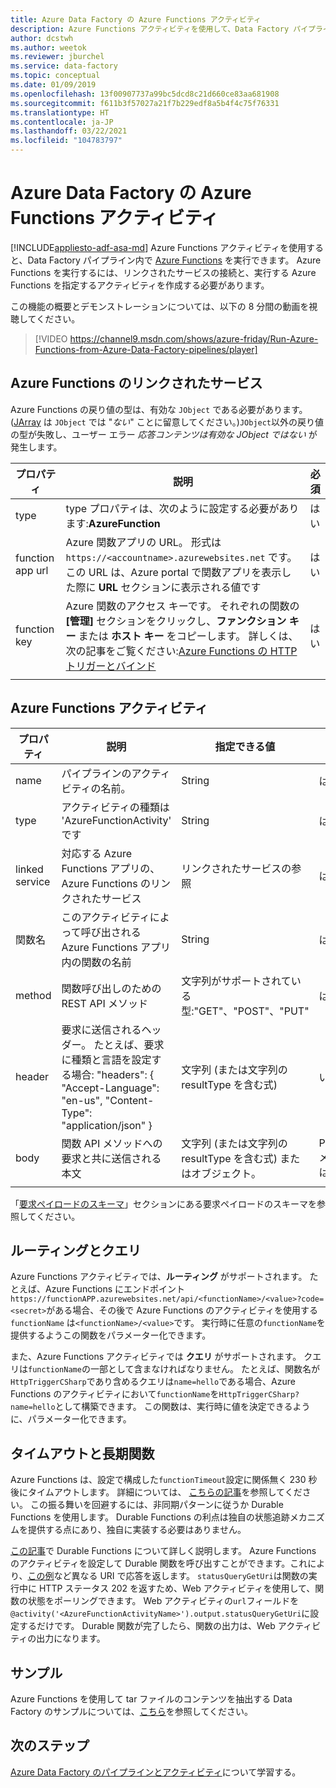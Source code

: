 ```yaml
---
title: Azure Data Factory の Azure Functions アクティビティ
description: Azure Functions アクティビティを使用して、Data Factory パイプライン内で Azure Functions を実行する方法について説明します
author: dcstwh
ms.author: weetok
ms.reviewer: jburchel
ms.service: data-factory
ms.topic: conceptual
ms.date: 01/09/2019
ms.openlocfilehash: 13f00907737a99bc5dcd8c21d660ce83aa681908
ms.sourcegitcommit: f611b3f57027a21f7b229edf8a5b4f4c75f76331
ms.translationtype: HT
ms.contentlocale: ja-JP
ms.lasthandoff: 03/22/2021
ms.locfileid: "104783797"
---
```

# <a name="azure-function-activity-in-azure-data-factory"></a>Azure Data Factory の Azure Functions アクティビティ
[!INCLUDE[appliesto-adf-asa-md](includes/appliesto-adf-asa-md.md)]
Azure Functions アクティビティを使用すると、Data Factory パイプライン内で [Azure Functions](../azure-functions/functions-overview.md) を実行できます。 Azure Functions を実行するには、リンクされたサービスの接続と、実行する Azure Functions を指定するアクティビティを作成する必要があります。

この機能の概要とデモンストレーションについては、以下の 8 分間の動画を視聴してください。

> [!VIDEO https://channel9.msdn.com/shows/azure-friday/Run-Azure-Functions-from-Azure-Data-Factory-pipelines/player]

## <a name="azure-function-linked-service"></a>Azure Functions のリンクされたサービス

Azure Functions の戻り値の型は、有効な `JObject` である必要があります。 ([JArray](https://www.newtonsoft.com/json/help/html/T_Newtonsoft_Json_Linq_JArray.htm) は `JObject` では "*ない*" ことに留意してください。)`JObject`以外の戻り値の型が失敗し、ユーザー エラー *応答コンテンツは有効な JObject ではない* が発生します。

| **プロパティ** | **説明** | **必須** |
| --- | --- | --- |
| type   | type プロパティは、次のように設定する必要があります:**AzureFunction** | はい |
| function app url | Azure 関数アプリの URL。 形式は `https://<accountname>.azurewebsites.net` です。 この URL は、Azure portal で関数アプリを表示した際に **URL** セクションに表示される値です  | はい |
| function key | Azure 関数のアクセス キーです。 それぞれの関数の **[管理]** セクションをクリックし、**ファンクション キー** または **ホスト キー** をコピーします。 詳しくは、次の記事をご覧ください:[Azure Functions の HTTP トリガーとバインド](../azure-functions/functions-bindings-http-webhook-trigger.md#authorization-keys) | はい |
|   |   |   |

## <a name="azure-function-activity"></a>Azure Functions アクティビティ

| **プロパティ**  | **説明** | **指定できる値** | **必須** |
| --- | --- | --- | --- |
| name  | パイプラインのアクティビティの名前。  | String | はい |
| type  | アクティビティの種類は 'AzureFunctionActivity' です | String | はい |
| linked service | 対応する Azure Functions アプリの、Azure Functions のリンクされたサービス  | リンクされたサービスの参照 | はい |
| 関数名  | このアクティビティによって呼び出される Azure Functions アプリ内の関数の名前 | String | はい |
| method  | 関数呼び出しのための REST API メソッド | 文字列がサポートされている型:"GET"、"POST"、"PUT"   | はい |
| header  | 要求に送信されるヘッダー。 たとえば、要求に種類と言語を設定する場合: "headers": { "Accept-Language": "en-us", "Content-Type": "application/json" } | 文字列 (または文字列の resultType を含む式) | いいえ |
| body  | 関数 API メソッドへの要求と共に送信される本文  | 文字列 (または文字列の resultType を含む式) またはオブジェクト。   | PUT/POST メソッドには必須です |
|   |   |   | |

「[要求ペイロードのスキーマ](control-flow-web-activity.md#request-payload-schema)」セクションにある要求ペイロードのスキーマを参照してください。

## <a name="routing-and-queries"></a>ルーティングとクエリ

Azure Functions アクティビティでは、**ルーティング** がサポートされます。 たとえば、Azure Functions にエンドポイント`https://functionAPP.azurewebsites.net/api/<functionName>/<value>?code=<secret>`がある場合、その後で Azure Functions のアクティビティを使用する `functionName` は`<functionName>/<value>`です。 実行時に任意の`functionName`を提供するようこの関数をパラメーター化できます。

また、Azure Functions アクティビティでは **クエリ** がサポートされます。 クエリは`functionName`の一部として含まなければなりません。 たとえば、関数名が`HttpTriggerCSharp`であり含めるクエリは`name=hello`である場合、Azure Functions のアクティビティにおいて`functionName`を`HttpTriggerCSharp?name=hello`として構築できます。 この関数は、実行時に値を決定できるように、パラメーター化できます。

## <a name="timeout-and-long-running-functions"></a>タイムアウトと長期関数

Azure Functions は、設定で構成した`functionTimeout`設定に関係無く 230 秒後にタイムアウトします。 詳細については、 [こちらの記事](../azure-functions/functions-versions.md#timeout)を参照してください。 この振る舞いを回避するには、非同期パターンに従うか Durable Functions を使用します。 Durable Functions の利点は独自の状態追跡メカニズムを提供する点にあり、独自に実装する必要はありません。

[この記事](../azure-functions/durable/durable-functions-overview.md)で Durable Functions について詳しく説明します。 Azure Functions のアクティビティを設定して Durable 関数を呼び出すことができます。これにより、[この例](../azure-functions/durable/durable-functions-http-features.md#http-api-url-discovery)など異なる URI で応答を返します。 `statusQueryGetUri`は関数の実行中に HTTP ステータス 202 を返すため、Web アクティビティを使用して、関数の状態をポーリングできます。 Web アクティビティの`url`フィールドを`@activity('<AzureFunctionActivityName>').output.statusQueryGetUri`に設定するだけです。 Durable 関数が完了したら、関数の出力は、Web アクティビティの出力になります。


## <a name="sample"></a>サンプル

Azure Functions を使用して tar ファイルのコンテンツを抽出する Data Factory のサンプルについては、[こちら](https://github.com/Azure/Azure-DataFactory/tree/master/SamplesV2/UntarAzureFilesWithAzureFunction)を参照してください。

## <a name="next-steps"></a>次のステップ

[Azure Data Factory のパイプラインとアクティビティ](concepts-pipelines-activities.md)について学習する。
